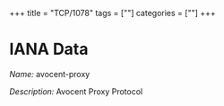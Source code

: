 +++
title = "TCP/1078"
tags = [""]
categories = [""]
+++

# IANA Data

_Name:_ avocent-proxy

_Description:_ Avocent Proxy Protocol

